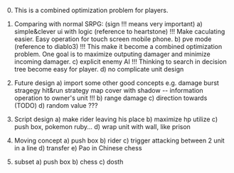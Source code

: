 0. This is a combined optimization problem for players.

1. Comparing with normal SRPG: (sign !!! means very important)
	a) simple&clever ui with logic (reference to heartstone) !!!
		Make caculating easier.
		Easy operation for touch screen mobile phone.
	b) pve mode (reference to diablo3) !!!
		This make it become a combined optimization problem.
		One goal is to maximize outputing damager and minimize incoming damager.
	c) explicit enemy AI !!!
		Thinking to search in decision tree become easy for player.
	d) no complicate unit design

2. Future design
	a) import some other good concepts
		e.g.
		damage burst stragegy
		hit&run strategy
		map cover with shadow -- information
		operation to owner's unit !!!
	b) range damage
	c) direction towards (TODO)
	d) random value ???

3. Script design
	a) make rider leaving his place
	b) maximize hp utilize
	c) push box, pokemon ruby...
	d) wrap unit with wall, like prison

4. Moving concept
	a) push box
	b) rider
	c) trigger attacking between 2 unit in a line
	d) transfer
	e) Pao in Chinese chess

5. subset
	a) push box
	b) chess
	c) dosth
